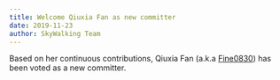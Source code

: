 ```yaml
---
title: Welcome Qiuxia Fan as new committer
date: 2019-11-23
author: SkyWalking Team
---
```


Based on her continuous contributions, Qiuxia Fan (a.k.a [Fine0830](https://github.com/Fine0830)) has been voted as a new committer.